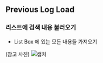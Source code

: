 ## Previous Log Load
### 리스트에 검색 내용 불러오기

* List Box 에 있는 모든 내용들 가져오기

(참고 사진)
![캡처](https://user-images.githubusercontent.com/94775103/197964812-cd2883f8-f33b-43f4-a506-6de82238d52e.JPG)


```cpp

```

